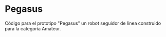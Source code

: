 # Pegasus
Código para el prototipo "Pegasus" un robot seguidor de línea construido para la categoría Amateur.
